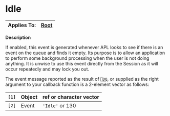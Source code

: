 




<h1 class="heading"><span class="name">Idle</span></h1>

| Applies To: | [Root](./root.md) |
| --- | ---  |


**Description**


If enabled, this event is generated whenever APL looks to see if there is an event on the queue and finds it empty. Its purpose is to allow an application to perform some background processing when the user is not doing anything. It is unwise to use this event directly from the Session as it will occur repeatedly and may lock you out.


The event message reported as the result of [`⎕DQ`](../../Language/System%20Functions/dq.htm), or supplied as the right argument to your callback function is a 2-element vector as follows:


| `[1]` | Object | ref or character vector |
| --- | --- | ---  |
| `[2]` | Event | `'Idle'` or 130 |



